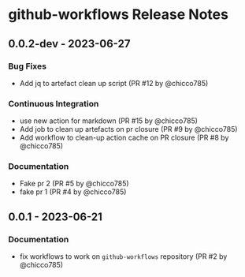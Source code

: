 # github-workflows Release Notes

## 0.0.2-dev - 2023-06-27

### Bug Fixes

-   Add jq to artefact clean up script (PR #12 by @chicco785)

### Continuous Integration

-   use new action for markdown (PR #15 by @chicco785)
-   Add job to clean up artefacts on pr closure (PR #9 by @chicco785)
-   Add workflow to clean-up action cache on PR closure (PR #8 by @chicco785)

### Documentation

-   Fake pr 2 (PR #5 by @chicco785)
-   fake pr 1 (PR #4 by @chicco785)

## 0.0.1 - 2023-06-21

### Documentation

-   fix workflows to work on `github-workflows` repository (PR #2 by @chicco785)
